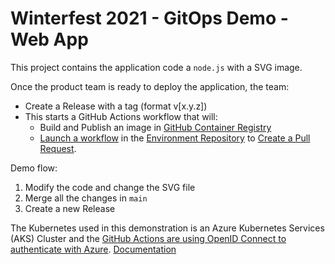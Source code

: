# Winterfest 2021 - GitOps Demo - Web App


This project contains the application code a `node.js` with a SVG image.

Once the product team is ready to deploy the application, the team:

- Create a Release with a tag (format v[x.y.z])
- This starts a GitHub Actions workflow that will:
   - Build and Publish an image in [GitHub Container Registry](https://github.com/tgrall-gitops/winterfest-2021-app/blob/main/.github/workflows/new-release.yml#L25-L36)
   - [Launch a workflow](https://github.com/tgrall-gitops/winterfest-2021-app/blob/main/.github/workflows/new-release.yml#L47-L54) in the [Environment Repository](https://github.com/tgrall-gitops/winterfest-2021-env) to [Create a Pull Request](https://github.com/tgrall-gitops/winterfest-2021-env/blob/main/.github/workflows/new-app-release.yml).


Demo flow:

1. Modify the code and change the SVG file
2. Merge all the changes in `main`
3. Create a new Release
 

The Kubernetes used in this demonstration is an Azure Kubernetes Services (AKS) Cluster and the [GitHub Actions are using OpenID Connect to authenticate with Azure](https://github.com/tgrall-gitops/winterfest-2021-env/blob/main/.github/workflows/deploy-to-kube.yml#L31-L36). [Documentation](https://docs.github.com/en/actions/deployment/security-hardening-your-deployments/about-security-hardening-with-openid-connect)
